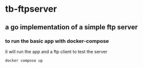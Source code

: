 # tb-ftpserver
## a go implementation of a simple ftp server


### to run the basic app with docker-compose
it will run the app and a ftp client to test the server
```bash
docker compose up
```

